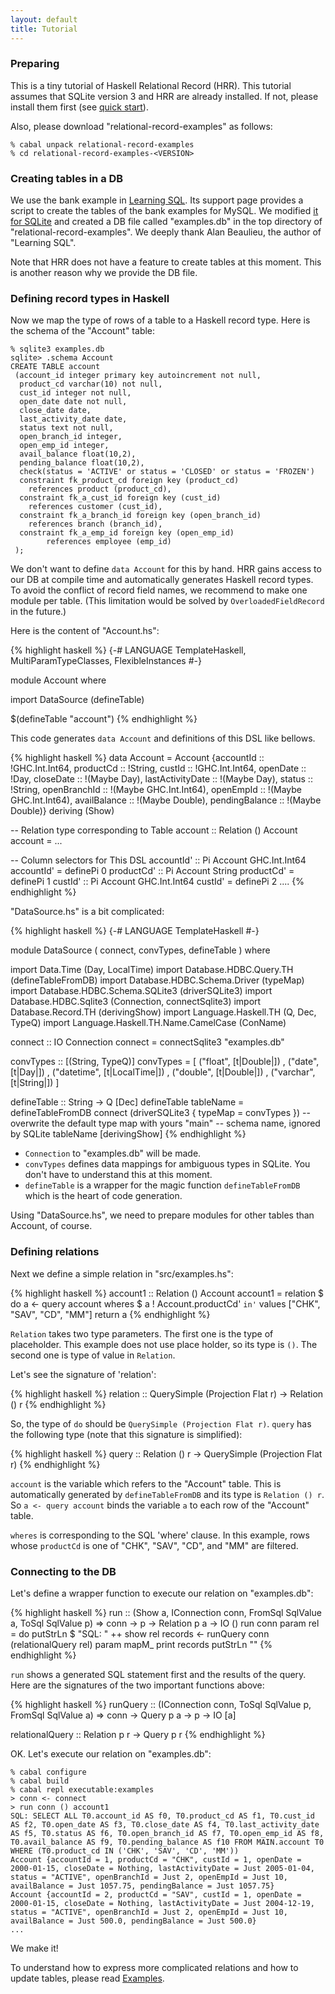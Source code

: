```yaml
---
layout: default
title: Tutorial
---
```


### Preparing

This is a tiny tutorial of Haskell Relational Record (HRR). This tutorial assumes that SQLite version 3 and HRR are already installed. If not, please install them first (see [quick start](http://khibino.github.io/haskell-relational-record/quickstart.html)).

Also, please download "relational-record-examples" as follows:

    % cabal unpack relational-record-examples
    % cd relational-record-examples-<VERSION>

### Creating tables in a DB

We use the bank example in [Learning SQL](http://shop.oreilly.com/product/9780596007270.do). Its support page provides a script to create the tables of the bank examples for MySQL. We modified [it for SQLite](https://github.com/khibino/haskell-relational-record/blob/master/relational-record-examples/sql/add.sql) and created a DB file called "examples.db" in the top directory of "relational-record-examples". We deeply thank Alan Beaulieu, the author of "Learning SQL".

Note that HRR does not have a feature to create tables at this moment. This is another reason why we provide the DB file.

### Defining record types in Haskell

Now we map the type of rows of a table to a Haskell record type. Here is the schema of the "Account" table:

    % sqlite3 examples.db
    sqlite> .schema Account
    CREATE TABLE account
     (account_id integer primary key autoincrement not null,
      product_cd varchar(10) not null,
      cust_id integer not null,
      open_date date not null,
      close_date date,
      last_activity_date date,
      status text not null,
      open_branch_id integer,
      open_emp_id integer,
      avail_balance float(10,2),
      pending_balance float(10,2),
      check(status = 'ACTIVE' or status = 'CLOSED' or status = 'FROZEN')
      constraint fk_product_cd foreign key (product_cd)
        references product (product_cd),
      constraint fk_a_cust_id foreign key (cust_id)
        references customer (cust_id),
      constraint fk_a_branch_id foreign key (open_branch_id)
        references branch (branch_id),
      constraint fk_a_emp_id foreign key (open_emp_id)
            references employee (emp_id)
     );

We don't want to define `data Account` for this by hand. HRR gains access to our DB at compile time and automatically generates Haskell record types. To avoid the conflict of record field names, we recommend to make one module per table. (This limitation would be solved by `OverloadedFieldRecord` in the future.)

Here is the content of "Account.hs":

{% highlight haskell %}
{-# LANGUAGE TemplateHaskell, MultiParamTypeClasses, FlexibleInstances #-}

module Account where

import DataSource (defineTable)

$(defineTable "account")
{% endhighlight %}

This code generates `data Account` and definitions of this DSL like bellows.

{% highlight haskell %}
data Account
  = Account {accountId :: !GHC.Int.Int64,
             productCd :: !String,
             custId :: !GHC.Int.Int64,
             openDate :: !Day,
             closeDate :: !(Maybe Day),
             lastActivityDate :: !(Maybe Day),
             status :: !String,
             openBranchId :: !(Maybe GHC.Int.Int64),
             openEmpId :: !(Maybe GHC.Int.Int64),
             availBalance :: !(Maybe Double),
             pendingBalance :: !(Maybe Double)}
  deriving (Show)

-- Relation type corresponding to Table
account :: Relation () Account
account =  ...

-- Column selectors for This DSL
accountId' :: Pi Account GHC.Int.Int64
accountId'
  = definePi 0
productCd' :: Pi Account String
productCd'
  = definePi 1
custId' :: Pi Account GHC.Int.Int64
custId'
  = definePi 2
....
{% endhighlight %}

"DataSource.hs" is a bit complicated:

{% highlight haskell %}
{-# LANGUAGE TemplateHaskell #-}

module DataSource (
    connect, convTypes, defineTable
  ) where

import Data.Time (Day, LocalTime)
import Database.HDBC.Query.TH (defineTableFromDB)
import Database.HDBC.Schema.Driver (typeMap)
import Database.HDBC.Schema.SQLite3 (driverSQLite3)
import Database.HDBC.Sqlite3 (Connection, connectSqlite3)
import Database.Record.TH (derivingShow)
import Language.Haskell.TH (Q, Dec, TypeQ)
import Language.Haskell.TH.Name.CamelCase (ConName)

connect :: IO Connection
connect = connectSqlite3 "examples.db"

convTypes :: [(String, TypeQ)]
convTypes =
    [ ("float", [t|Double|])
    , ("date", [t|Day|])
    , ("datetime", [t|LocalTime|])
    , ("double", [t|Double|])
    , ("varchar", [t|String|])
    ]

defineTable :: String -> Q [Dec]
defineTable tableName =
  defineTableFromDB
    connect
    (driverSQLite3 { typeMap = convTypes }) -- overwrite the default type map with yours
    "main" -- schema name, ignored by SQLite
    tableName
    [derivingShow]
{% endhighlight %}

* `Connection` to "examples.db" will be made.
* `convTypes` defines data mappings for ambiguous types in SQLite. You don't have to understand this at this moment.
* `defineTable` is a wrapper for the magic function `defineTableFromDB` which is the heart of code generation.

Using "DataSource.hs", we need to prepare modules for other tables than Account, of course.

### Defining relations

Next we define a simple relation in "src/examples.hs":

{% highlight haskell %}
account1 :: Relation () Account
account1 = relation $ do
  a <- query account
  wheres $ a ! Account.productCd' `in'` values ["CHK", "SAV", "CD", "MM"]
  return a
{% endhighlight %}

`Relation` takes two type parameters. The first one is the type of placeholder. This example does not use place holder, so its type is `()`. The second one is type of value in `Relation`.

Let's see the signature of 'relation':

{% highlight haskell %}
relation :: QuerySimple (Projection Flat r) -> Relation () r
{% endhighlight %}

So, the type of `do` should be `QuerySimple (Projection Flat r)`. `query` has the following type (note that this signature is simplified):

{% highlight haskell %}
query :: Relation () r -> QuerySimple (Projection Flat r)
{% endhighlight %}

`account` is the variable which refers to the "Account" table. This is automatically generated by `defineTableFromDB` and its type is `Relation () r`. So `a <- query account` binds the variable `a` to each row of the "Account" table.

`wheres` is corresponding to the SQL 'where' clause. In this example, rows whose `productCd` is one of "CHK", "SAV", "CD", and "MM" are filtered.

### Connecting to the DB

Let's define a wrapper function to execute our relation on "examples.db":

{% highlight haskell %}
run :: (Show a, IConnection conn, FromSql SqlValue a, ToSql SqlValue p)
       => conn -> p -> Relation p a -> IO ()
run conn param rel = do
  putStrLn $ "SQL: " ++ show rel
  records <- runQuery conn (relationalQuery rel) param
  mapM_ print records
  putStrLn ""
{% endhighlight %}

`run` shows a generated SQL statement first and the results of the query. Here are the signatures of the two important functions above:

{% highlight haskell %}
runQuery :: (IConnection conn, ToSql SqlValue p, FromSql SqlValue a) =>
            conn -> Query p a -> p -> IO [a]

relationalQuery :: Relation p r -> Query p r
{% endhighlight %}

OK. Let's execute our relation on "examples.db":

    % cabal configure
    % cabal build
    % cabal repl executable:examples
    > conn <- connect
    > run conn () account1
    SQL: SELECT ALL T0.account_id AS f0, T0.product_cd AS f1, T0.cust_id AS f2, T0.open_date AS f3, T0.close_date AS f4, T0.last_activity_date AS f5, T0.status AS f6, T0.open_branch_id AS f7, T0.open_emp_id AS f8, T0.avail_balance AS f9, T0.pending_balance AS f10 FROM MAIN.account T0 WHERE (T0.product_cd IN ('CHK', 'SAV', 'CD', 'MM'))
    Account {accountId = 1, productCd = "CHK", custId = 1, openDate = 2000-01-15, closeDate = Nothing, lastActivityDate = Just 2005-01-04, status = "ACTIVE", openBranchId = Just 2, openEmpId = Just 10, availBalance = Just 1057.75, pendingBalance = Just 1057.75}
    Account {accountId = 2, productCd = "SAV", custId = 1, openDate = 2000-01-15, closeDate = Nothing, lastActivityDate = Just 2004-12-19, status = "ACTIVE", openBranchId = Just 2, openEmpId = Just 10, availBalance = Just 500.0, pendingBalance = Just 500.0}
    ...

We make it!

To understand how to express more complicated relations and how to update tables, please read [Examples](examples.html).
